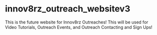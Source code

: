 # innov8rz_outreach_websitev3
This is the future website for Innov8rz Outreaches! This will be used for Video Tutorials, Outreach Events, and Outreach Contacting and Sign Ups!
